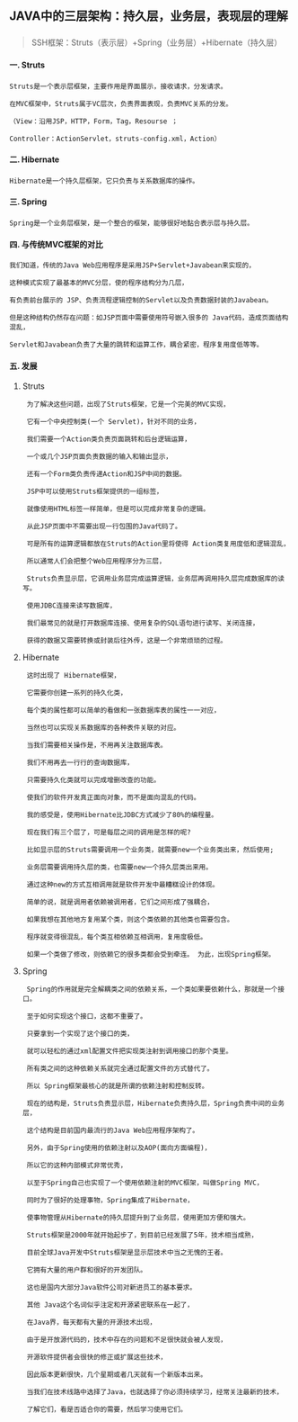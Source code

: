 ## JAVA中的三层架构：持久层，业务层，表现层的理解
###

> SSH框架：Struts（表示层）+Spring（业务层）+Hibernate（持久层）

#### 一. Struts

	Struts是一个表示层框架，主要作用是界面展示，接收请求，分发请求。

	在MVC框架中，Struts属于VC层次，负责界面表现，负责MVC关系的分发。
	
	（View：沿用JSP，HTTP，Form，Tag，Resourse ；

	Controller：ActionServlet，struts-config.xml，Action）

#### 二. Hibernate

	Hibernate是一个持久层框架，它只负责与关系数据库的操作。

#### 三. Spring

	Spring是一个业务层框架，是一个整合的框架，能够很好地黏合表示层与持久层。

#### 四. 与传统MVC框架的对比

	我们知道，传统的Java Web应用程序是采用JSP+Servlet+Javabean来实现的，

	这种模式实现了最基本的MVC分层，使的程序结构分为几层，

	有负责前台展示的 JSP、负责流程逻辑控制的Servlet以及负责数据封装的Javabean。

	但是这种结构仍然存在问题：如JSP页面中需要使用符号嵌入很多的 Java代码，造成页面结构混乱，

	Servlet和Javabean负责了大量的跳转和运算工作，耦合紧密，程序复用度低等等。

#### 五. 发展

1. Struts
	
		为了解决这些问题，出现了Struts框架，它是一个完美的MVC实现，

		它有一个中央控制类(一个 Servlet)，针对不同的业务，

		我们需要一个Action类负责页面跳转和后台逻辑运算，

		一个或几个JSP页面负责数据的输入和输出显示，

		还有一个Form类负责传递Action和JSP中间的数据。

		JSP中可以使用Struts框架提供的一组标签，

		就像使用HTML标签一样简单，但是可以完成非常复杂的逻辑。

		从此JSP页面中不需要出现一行包围的Java代码了。

		可是所有的运算逻辑都放在Struts的Action里将使得 Action类复用度低和逻辑混乱，

		所以通常人们会把整个Web应用程序分为三层，

		Struts负责显示层，它调用业务层完成运算逻辑，业务层再调用持久层完成数据库的读写。

		使用JDBC连接来读写数据库，

		我们最常见的就是打开数据库连接、使用复杂的SQL语句进行读写、关闭连接，

		获得的数据又需要转换或封装后往外传，这是一个非常烦琐的过程。

2. Hibernate

		这时出现了 Hibernate框架，

		它需要你创建一系列的持久化类，

		每个类的属性都可以简单的看做和一张数据库表的属性一一对应，

		当然也可以实现关系数据库的各种表件关联的对应。

		当我们需要相关操作是，不用再关注数据库表。

		我们不用再去一行行的查询数据库，

		只需要持久化类就可以完成增删改查的功能。

		使我们的软件开发真正面向对象，而不是面向混乱的代码。

		我的感受是，使用Hibernate比JDBC方式减少了80%的编程量。

		现在我们有三个层了，可是每层之间的调用是怎样的呢?

		比如显示层的Struts需要调用一个业务类，就需要new一个业务类出来，然后使用;

		业务层需要调用持久层的类，也需要new一个持久层类出来用。

		通过这种new的方式互相调用就是软件开发中最糟糕设计的体现。

		简单的说，就是调用者依赖被调用者，它们之间形成了强耦合，

		如果我想在其他地方复用某个类，则这个类依赖的其他类也需要包含。

		程序就变得很混乱，每个类互相依赖互相调用，复用度极低。

		如果一个类做了修改，则依赖它的很多类都会受到牵连。 为此，出现Spring框架。

3. Spring

		Spring的作用就是完全解耦类之间的依赖关系，一个类如果要依赖什么，那就是一个接口。

		至于如何实现这个接口，这都不重要了。

		只要拿到一个实现了这个接口的类，

		就可以轻松的通过xml配置文件把实现类注射到调用接口的那个类里。

		所有类之间的这种依赖关系就完全通过配置文件的方式替代了。

		所以 Spring框架最核心的就是所谓的依赖注射和控制反转。 

		现在的结构是，Struts负责显示层，Hibernate负责持久层，Spring负责中间的业务层，

		这个结构是目前国内最流行的Java Web应用程序架构了。

		另外，由于Spring使用的依赖注射以及AOP(面向方面编程)，

		所以它的这种内部模式非常优秀，

		以至于Spring自己也实现了一个使用依赖注射的MVC框架，叫做Spring MVC，

		同时为了很好的处理事物，Spring集成了Hibernate，

		使事物管理从Hibernate的持久层提升到了业务层，使用更加方便和强大。 

		Struts框架是2000年就开始起步了，到目前已经发展了5年，技术相当成熟，

		目前全球Java开发中Struts框架是显示层技术中当之无愧的王者。

		它拥有大量的用户群和很好的开发团队。

		这也是国内大部分Java软件公司对新进员工的基本要求。

		其他 Java这个名词似乎注定和开源紧密联系在一起了，

		在Java界，每天都有大量的开源技术出现，

		由于是开放源代码的，技术中存在的问题和不足很快就会被人发现，

		开源软件提供者会很快的修正或扩展这些技术，

		因此版本更新很快，几个星期或者几天就有一个新版本出来。

	    当我们在技术线路中选择了Java，也就选择了你必须持续学习，经常关注最新的技术，

		了解它们，看是否适合你的需要，然后学习使用它们。